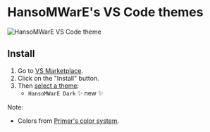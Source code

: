 # HansoMWarE's VS Code themes

![HansoMWarE VS Code theme](https://user-images.githubusercontent.com/378023/132220037-3cd3e777-55a6-445f-9a2e-da6020ebd78d.png)

## Install

1. Go to [VS Marketplace](https://marketplace.visualstudio.com/items?itemName=HansoMWarE.hansomware-theme).
2. Click on the "Install" button.
3. Then [select a theme](https://code.visualstudio.com/docs/getstarted/themes#_selecting-the-color-theme):
    - `HansoMWarE Dark` ✨ new ✨

Note:

- Colors from [Primer's color system](https://primer.style/primitives/colors).
